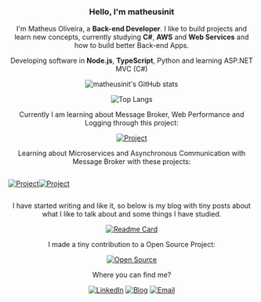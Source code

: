 <div align="center">
 
 <div>
  <h3>Hello, I'm matheusinit</h3>
 </div>

 I'm Matheus Oliveira, a **Back-end Developer**. I like to build projects and learn new concepts, currently studying **C#**, **AWS** and **Web Services** and how to build better Back-end Apps.

 Developing software in **Node.js**, **TypeScript**, Python and learning ASP.NET MVC (C#)

 ![matheusinit's GitHub stats](https://github-readme-stats.vercel.app/api?username=matheusinit&show_icons=true&rank_icon=github&theme=midnight-purple)

 ![Top Langs](https://github-readme-stats.vercel.app/api/top-langs/?theme=midnight-purple&username=matheusinit&hide_progress=true&size_weight=0.5&count_weight=0.5)

 Currently I am learning about Message Broker, Web Performance and Logging through this project:
  
 [![Project](https://github-readme-stats.vercel.app/api/pin/?username=matheusinit&repo=ecommerce-api&theme=midnight-purple)](https://github.com/matheusinit/ecommerce-api)

 Learning about Microservices and Asynchronous Communication with Message Broker with these projects:

 <div style="display: flex">
  
  [![Project](https://github-readme-stats.vercel.app/api/pin/?username=matheusinit&repo=ordering-api-aspnet&theme=midnight-purple)](https://github.com/matheusinit/ordering-api-aspnet)
  
  [![Project](https://github-readme-stats.vercel.app/api/pin/?username=matheusinit&repo=delivery-api-springboot&theme=midnight-purple)](https://github.com/matheusinit/delivery-api-springboot)
 </div>

 I have started writing and like it, so below is my blog with tiny posts about what I like to talk about and some things I have studied.

 [![Readme Card](https://github-readme-stats.vercel.app/api/pin/?username=matheusinit&theme=midnight-purple&repo=blog)](https://github.com/matheusinit/blog)

 I made a tiny contribution to a Open Source Project:

 [![Open Source](https://github-readme-stats.vercel.app/api/pin/?username=lbenie&repo=reading-time-estimator&theme=midnight-purple)](https://github.com/lbenie/reading-time-estimator)

 Where you can find me?
 
 [![LinkedIn](https://img.shields.io/badge/LinkedIn-0077B5?style=for-the-badge&logo=linkedin&logoColor=white)](https://www.linkedin.com/in/matheus-silva13/)
 [![Blog](https://img.shields.io/badge/Blog-0A0A0A?style=for-the-badge&logo=devdotto&logoColor=white)](https://matheusinit.vercel.app)
 [![Email](https://img.shields.io/badge/ProtonMail-8B89CC?style=for-the-badge&logo=protonmail&logoColor=white)](mailto:matheus.oliveira.s@protonmail.com)

</div>

